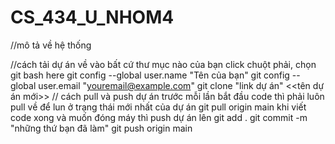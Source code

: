 # CS_434_U_NHOM4
//mô tả về hệ thống

//cách tải dự án về
vào bất cứ thư mục nào của bạn click chuột phải, chọn git bash here
git config --global user.name "Tên của bạn"
git config --global user.email "youremail@example.com"
git clone "link dự án" <<tên dự án mới>>
// cách pull và push dự án
trước mỗi lần bắt đầu code thì phải luôn pull về để lun ở trạng thái mới nhất của dự án
git pull origin main
khi viết code xong và muốn đóng máy thì push dự án lên
git add .
git commit -m "những thứ bạn đã làm"
git push origin main
